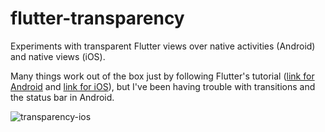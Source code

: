# flutter-transparency

Experiments with transparent Flutter views over native activities (Android) and native views (iOS).

Many things work out of the box just by following Flutter's tutorial ([link for Android](https://docs.flutter.dev/add-to-app/android/add-flutter-screen) and [link for iOS](https://docs.flutter.dev/add-to-app/ios/add-flutter-screen)), but I've been having trouble with transitions and the status bar in Android.

![transparency-ios](https://github.com/rafaelktakahashi/flutter-transparency/assets/23641452/a1d900d1-0b04-4e6c-baa2-a6d34a100137)
